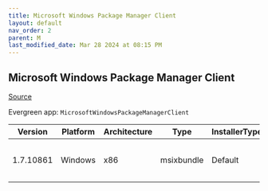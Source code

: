 ```yaml
---
title: Microsoft Windows Package Manager Client
layout: default
nav_order: 2
parent: M
last_modified_date: Mar 28 2024 at 08:15 PM
---
```


## Microsoft Windows Package Manager Client

[Source](https://docs.microsoft.com/en-us/windows/package-manager/)

Evergreen app: `MicrosoftWindowsPackageManagerClient`

| Version   | Platform | Architecture | Type       | InstallerType | Date       | Size      | URI                                                                                                                                                                                                                                                        |
| --------- | -------- | ------------ | ---------- | ------------- | ---------- | --------- | ---------------------------------------------------------------------------------------------------------------------------------------------------------------------------------------------------------------------------------------------------------- |
| 1.7.10861 | Windows  | x86          | msixbundle | Default       | 03/25/2024 | 258189720 | [https://github.com/microsoft/winget-cli/releases/download/v1.7.10861/Microsoft.DesktopAppInstaller_8wekyb3d8bbwe.msixbundle](https://github.com/microsoft/winget-cli/releases/download/v1.7.10861/Microsoft.DesktopAppInstaller_8wekyb3d8bbwe.msixbundle) |
